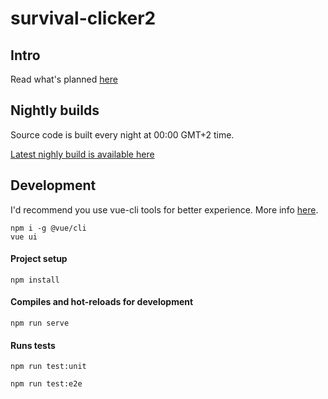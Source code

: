 # survival-clicker2

## Intro

Read what's planned [here](docs/proposal.md)

## Nightly builds

Source code is built every night at 00:00 GMT+2 time.

[Latest nighly build is available here](https://sc2-nightly.7777.lt)

## Development

I'd recommend you use vue-cli tools for better experience. More info [here](https://cli.vuejs.org/guide/#cli).

```
npm i -g @vue/cli
vue ui
```

#### Project setup
```
npm install
```

#### Compiles and hot-reloads for development
```
npm run serve
```

#### Runs tests
```
npm run test:unit

npm run test:e2e
```
